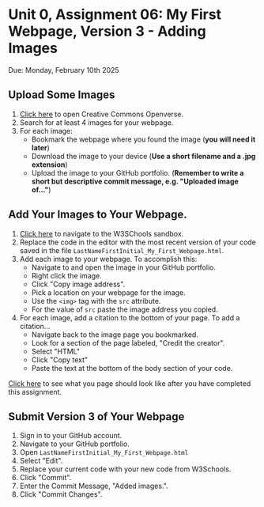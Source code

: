 # Unit 0, Assignment 06: My First Webpage, Version 3 - Adding Images
Due: Monday, February 10th 2025

## Upload Some Images

1. [Click here](https://openverse.org/) to open Creative Commons Openverse.
2. Search for at least 4 images for your webpage.
3. For each image:
     * Bookmark the webpage where you found the image (**you will need it later**)
     * Download the image to your device (**Use a short filename and a .jpg extension**)
     * Upload the image to your GitHub portfolio. (**Remember to write a short but descriptive commit message, e.g. "Uploaded image of..."**)

## Add Your Images to Your Webpage.

1. [Click here](https://www.w3schools.com/html/tryit.asp?filename=tryhtml_intro) to navigate to the W3SChools sandbox.
2. Replace the code in the editor with the most recent version of your code saved in the file `LastNameFirstInitial_My_First_Webpage.html`.
3. Add each image to your webpage.  To accomplish this:
    * Navigate to and open the image in your GitHub portfolio.
    * Right click the image.
    * Click "Copy image address".
    * Pick a location on your webpage for the image.
    * Use the `<img>` tag with the `src` attribute.
    * For the value of `src` paste the image address you copied.
4. For each image, add a citation to the bottom of your page.  To add a citation...
    * Navigate back to the image page you bookmarked.
    * Look for a section of the page labeled, "Credit the creator".
    * Select "HTML"
    * Click "Copy text"
    * Paste the text at the bottom of the body section of your code.

[Click here](https://mrjswotinsky.github.io/HTML_v3_sample.html) to see what you page should look like after you have completed this assignment.

## Submit Version 3 of Your Webpage

1. Sign in to your GitHub account.
2. Navigate to your GitHub portfolio.
3. Open `LastNameFirstInitial_My_First_Webpage.html`
4. Select "Edit".
5. Replace your current code with your new code from W3Schools.
6. Click "Commit".
7. Enter the Commit Message, "Added images.".
8. Click "Commit Changes".
